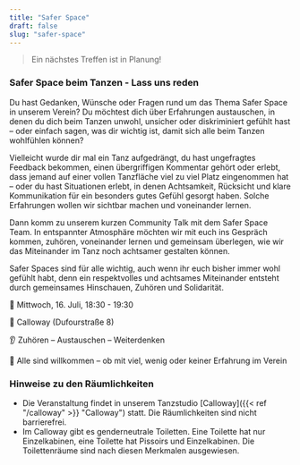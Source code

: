 ```yaml
---
title: "Safer Space"
draft: false
slug: "safer-space"
---
```


> Ein nächstes Treffen ist in Planung!

### Safer Space beim Tanzen - Lass uns reden
Du hast Gedanken, Wünsche oder Fragen rund um das Thema Safer Space in unserem Verein? Du möchtest dich über Erfahrungen austauschen, in denen du dich beim Tanzen unwohl, unsicher oder diskriminiert gefühlt hast – oder einfach sagen, was dir wichtig ist, damit sich alle beim Tanzen wohlfühlen können?

Vielleicht wurde dir mal ein Tanz aufgedrängt, du hast ungefragtes Feedback bekommen, einen übergriffigen Kommentar gehört oder erlebt, dass jemand auf einer vollen Tanzfläche viel zu viel Platz eingenommen hat – oder du hast Situationen erlebt, in denen Achtsamkeit, Rücksicht und klare Kommunikation für ein besonders gutes Gefühl gesorgt haben. Solche Erfahrungen wollen wir sichtbar machen und voneinander lernen.

Dann komm zu unserem kurzen Community Talk mit dem Safer Space Team. In entspannter Atmosphäre möchten wir mit euch ins Gespräch kommen, zuhören, voneinander lernen und gemeinsam überlegen, wie wir das Miteinander im Tanz noch achtsamer gestalten können.

Safer Spaces sind für alle wichtig, auch wenn ihr euch bisher immer wohl gefühlt habt, denn ein respektvolles und achtsames Miteinander entsteht durch gemeinsames Hinschauen, Zuhören und Solidarität.

📅 Mittwoch, 16. Juli, 18:30 - 19:30

📍 Calloway (Dufourstraße 8)

👂 Zuhören – Austauschen – Weiterdenken

🙌 Alle sind willkommen – ob mit viel, wenig oder keiner Erfahrung im Verein

### Hinweise zu den Räumlichkeiten
- Die Veranstaltung findet in unserem Tanzstudio [Calloway]({{< ref "/calloway" >}} "Calloway") statt. Die Räumlichkeiten sind nicht barrierefrei.
- Im Calloway gibt es genderneutrale Toiletten. Eine Toilette hat nur Einzelkabinen, eine Toilette hat Pissoirs und Einzelkabinen. Die Toilettenräume sind nach diesen Merkmalen ausgewiesen.
